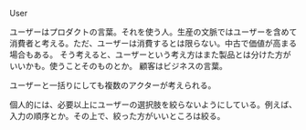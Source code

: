 User

ユーザーはプロダクトの言葉。それを使う人。生産の文脈ではユーザーを含めて消費者と考える。ただ、ユーザーは消費するとは限らない。中古で価値が高まる場合もある。
そう考えると、ユーザーという考え方はまた製品とは分けた方がいいかも。使うことそのものとか。
顧客はビジネスの言葉。

ユーザーと一括りにしても複数のアクターが考えられる。

個人的には、必要以上にユーザーの選択肢を絞らないようにしている。例えば、入力の順序とか。その上で、絞った方がいいところは絞る。
